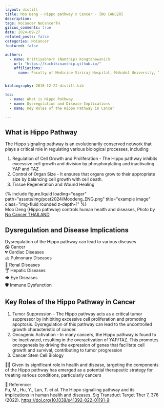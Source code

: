 ```yaml
---
layout: distill
title: Moo Deng - Hippo pathway x Cancer - [NO CANCER]
description: 
tags: NoCancer NoCancerTH
giscus_comments: true
date: 2024-09-27
related_posts: false
categories: NoCancer
featured: false

authors:
  - name: Krittiyabhorn (Namthip) Kongtanawanich
    url: "https://kuchikinamthip.github.io/"
    affiliations:
      name: Faculty of Medicine Siriraj Hospital, Mahidol University, Thailand


bibliography: 2018-12-22-distill.bib

toc:
  - name: What is Hippo Pathway
  - name: Dysregulation and Disease Implications 
  - name: Key Roles of the Hippo Pathway in Cancer

---
```

## What is Hippo Pathway
The Hippo signaling pathway is an evolutionarily conserved network that plays a critical role in regulating various biological processes, including 
1. Regulation of Cell Growth and Proliferation - The Hippo pathway inhibits excessive cell growth and division by phosphorylating and inactivating YAP and TAZ
2. Control of Organ Size - It ensures that organs grow to their appropriate size by balancing cell growth with cell death.
3. Tissue Regeneration and Wound Healing

<div class="row">
    <div class="col-sm mt-3 mt-md-0">
        {% include figure.liquid loading="eager" path="assets/img/post2024/Moodeng_ENG.png" title="example image" class="img-fluid rounded z-depth-1" %}
    </div>
</div>
<div class="caption">
    Moo Deng (Hippo pathway) controls human health and diseases, Photo by <a href="https://www.facebook.com/nocancerTH/" target="_blank">No Cancer THAILAND</a>
</div>

## Dysregulation and Disease Implications 
Dysregulation of the Hippo pathway can lead to various diseases \
😱 Cancer \
💔 Cardiac Diseases \
🫁 Pulmonary Diseases \
🧪 Renal Diseases \
🍸 Hepatic Diseases \
👁️ Eye Diseases \
🛡️ Immune Dysfunction 
	
## Key Roles of the Hippo Pathway in Cancer
1. Tumor Suppression - The Hippo pathway acts as a critical tumor suppressor by inhibiting excessive cell proliferation and promoting apoptosis. Dysregulation of this pathway can lead to the uncontrolled growth characteristic of cancer.
2. Oncogenic Activation - In many cancers, the Hippo pathway is found to be inactivated, resulting in the overactivation of YAP/TAZ. This promotes oncogenesis by driving the expression of genes that facilitate cell growth and survival, contributing to tumor progression
3. Cancer Stem Cell Biology

🔬💊 Given its significant role in health and disease, targeting the components of the Hippo pathway has emerged as a potential therapeutic strategy for treating various conditions, particularly cancers

🌟 Reference: \
Fu, M., Hu, Y., Lan, T. et al. The Hippo signalling pathway and its implications in human health and diseases. Sig Transduct Target Ther 7, 376 (2022). https://doi.org/10.1038/s41392-022-01191-9